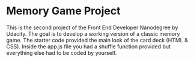 # Memory Game Project

This is the second project of the Front End Developer Nanodegree by Udacity. The goal is to develop a working
version of a classic memory game. The starter code provided the main look of the card deck (HTML & CSS). Inside
the app.js file you had a shuffle function provided but everything else had to be coded by yourself.

